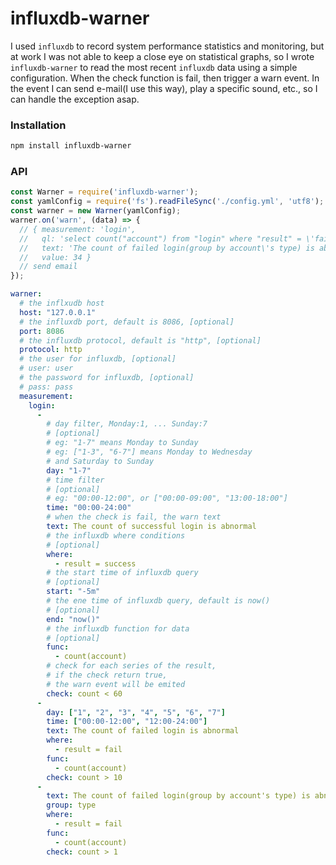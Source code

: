 # influxdb-warner

I used `influxdb` to record system performance statistics and monitoring, but at work I was not able to keep a close eye on statistical graphs, so I wrote `influxdb-warner` to read the most recent `influxdb` data using a simple configuration. When the check function is fail, then trigger a warn event. In the event I can send e-mail(I use this way), play a specific sound, etc., so I can handle the exception asap.

### Installation

```bash
npm install influxdb-warner
```

### API

```js
const Warner = require('influxdb-warner');
const yamlConfig = require('fs').readFileSync('./config.yml', 'utf8');
const warner = new Warner(yamlConfig);
warner.on('warn', (data) => {
  // { measurement: 'login',
  //   ql: 'select count("account") from "login" where "result" = \'fail\' group by "type"',
  //   text: 'The count of failed login(group by account\'s type) is abnormal',
  //   value: 34 }
  // send email
});
```

```yaml
warner:
  # the inflxudb host
  host: "127.0.0.1"
  # the influxdb port, default is 8086, [optional]
  port: 8086
  # the influxdb protocol, default is "http", [optional]
  protocol: http
  # the user for influxdb, [optional]
  # user: user
  # the password for influxdb, [optional]
  # pass: pass
  measurement:
    login:
      -
        # day filter, Monday:1, ... Sunday:7
        # [optional]
        # eg: "1-7" means Monday to Sunday
        # eg: ["1-3", "6-7"] means Monday to Wednesday
        # and Saturday to Sunday
        day: "1-7"
        # time filter
        # [optional]
        # eg: "00:00-12:00", or ["00:00-09:00", "13:00-18:00"]
        time: "00:00-24:00"
        # when the check is fail, the warn text
        text: The count of successful login is abnormal
        # the influxdb where conditions
        # [optional]
        where:
          - result = success
        # the start time of influxdb query
        # [optional]
        start: "-5m"
        # the ene time of influxdb query, default is now()
        # [optional]
        end: "now()"
        # the influxdb function for data
        # [optional]
        func:
          - count(account)
        # check for each series of the result,
        # if the check return true,
        # the warn event will be emited
        check: count < 60
      -
        day: ["1", "2", "3", "4", "5", "6", "7"]
        time: ["00:00-12:00", "12:00-24:00"]
        text: The count of failed login is abnormal
        where:
          - result = fail
        func:
          - count(account)
        check: count > 10
      -
        text: The count of failed login(group by account's type) is abnormal
        group: type
        where:
          - result = fail
        func:
          - count(account)
        check: count > 1
```
